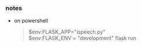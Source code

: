  ### notes
 
 * on powershell
   >  $env:FLASK_APP="ispeech.py"  
   >  $env:FLASK_ENV = "development" 
   >  flask run 